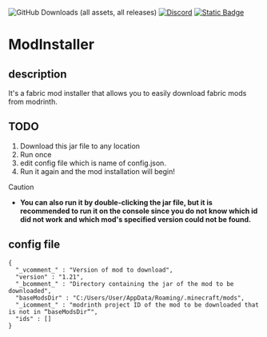 ![GitHub Downloads (all assets, all releases)](https://img.shields.io/github/downloads/Nekozuki0509/modinstaller/total)
[![Discord](https://img.shields.io/discord/1241236305741090836?logo=discord&color=5765f2)](https://discord.gg/352Cdy8MjV)
[![Static Badge](https://img.shields.io/badge/litlink-Nekozuki0509-9594f9)](https://lit.link/nekozuki0509)
# ModInstaller
## description
It's a fabric mod installer that allows you to easily download fabric mods from modrinth.
## TODO
1. Download this jar file to any location
1. Run once
1. edit config file which is name of config.json.
1. Run it again and the mod installation will begin!
> [!CAUTION]
> - **You can also run it by double-clicking the jar file, but it is recommended to run it on the console since you do not know which id did not work and which mod's specified version could not be found.**
## config file
```
{
  "_vcomment_" : "Version of mod to download",
  "version" : "1.21",
  "_bcomment_" : "Directory containing the jar of the mod to be downloaded",
  "baseModsDir" : "C:/Users/User/AppData/Roaming/.minecraft/mods",
  "_icomment_" : "modrinth project ID of the mod to be downloaded that is not in “baseModsDir“",
  "ids" : []
}
```
